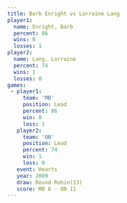 ```yaml
---
title: Barb Enright vs Lorraine Lang
player1:              
  name: Enright, Barb 
  percent: 86         
  wins: 0             
  losses: 1           
player2:              
  name: Lang, Lorraine
  percent: 74         
  wins: 1             
  losses: 0           
games:
 - player1:        
     team: 'MB'    
     position: Lead
     percent: 86   
     win: 0        
     loss: 1       
   player2:        
     team: 'ON'    
     position: Lead
     percent: 74   
     win: 1        
     loss: 0       
   event: Hearts        
   year: 2009           
   draw: Round Robin(13)
   score: MB 6 - ON 11  
---
```

